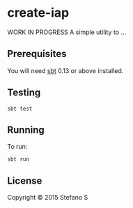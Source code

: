 # create-iap

WORK IN PROGRESS
A simple utility to ...

## Prerequisites

You will need [sbt][1] 0.13 or above installed.

[1]: http://www.scala-sbt.org/

## Testing

    sbt test

## Running

To run:

    sbt run

## License

Copyright © 2015  Stefano S